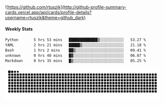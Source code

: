 ![https://github.com/rtuszik](http://github-profile-summary-cards.vercel.app/api/cards/profile-details?username=rtuszik&theme=github_dark)

#### Weekly Stats
<!--START_SECTION:waka-->

```txt
Python       5 hrs 53 mins   █████████████▒░░░░░░░░░░░   53.27 %
YAML         2 hrs 21 mins   █████▒░░░░░░░░░░░░░░░░░░░   21.18 %
Bash         1 hrs 2 mins    ██▒░░░░░░░░░░░░░░░░░░░░░░   09.41 %
unknown      0 hrs 40 mins   █▓░░░░░░░░░░░░░░░░░░░░░░░   06.07 %
Markdown     0 hrs 35 mins   █▒░░░░░░░░░░░░░░░░░░░░░░░   05.25 %
```

<!--END_SECTION:waka-->

![](https://raw.githubusercontent.com/rtuszik/rtuszik/output/github-contribution-grid-snake-dark.svg)
